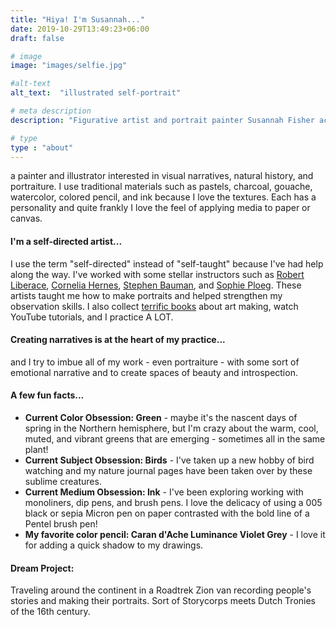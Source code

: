 ```yaml
---
title: "Hiya! I'm Susannah..."
date: 2019-10-29T13:49:23+06:00
draft: false

# image
image: "images/selfie.jpg"

#alt-text
alt_text:  "illustrated self-portrait"

# meta description
description: "Figurative artist and portrait painter Susannah Fisher accepts commissions for portrait painting and drawing."

# type
type : "about"
---
```


a painter and illustrator interested in visual narratives, natural history, and portraiture. I use traditional materials such as pastels, charcoal, gouache, watercolor, colored pencil, and ink because I love the textures. Each has a personality and quite frankly I love the feel of applying media to paper or canvas.
#### I'm a self-directed artist...
I use the term "self-directed" instead of "self-taught" because I've had help along the way. I've worked with some stellar instructors such as <a href="https://robertliberace.com" target="_blank">Robert Liberace</a>, <a href="http://www.corneliahernes.com/" target="_blank">Cornelia Hernes</a>, <a href="https://www.stephenbaumanartwork.com/" target="_blank">Stephen Bauman</a>, and <a href="https://www.sophieploeg.com/" target="_blank">Sophie Ploeg</a>. These artists taught me how to make portraits and helped strengthen my observation skills. I also collect [terrific books](../blog/learning-list-for-self-taught-artists/) about art making, watch YouTube tutorials, and I practice A LOT.
#### Creating narratives is at the heart of my practice...
and I try to imbue all of my work - even portraiture - with some sort of emotional narrative and to create spaces of beauty and introspection.
#### A few fun facts...
* **Current Color Obsession: Green** - maybe it's the nascent days of spring in the Northern hemisphere, but I'm crazy about the warm, cool, muted, and vibrant greens that are emerging - sometimes all in the same plant!
* **Current Subject Obsession: Birds** - I've taken up a new hobby of bird watching and my nature journal pages have been taken over by these sublime creatures.
* **Current Medium Obsession: Ink** - I've been exploring working with monoliners, dip pens, and brush pens. I love the delicacy of using a 005 black or sepia Micron pen on paper contrasted with the bold line of a Pentel brush pen!
* **My favorite color pencil: Caran d'Ache Luminance Violet Grey** - I love it for adding a quick shadow to my drawings.
#### Dream Project: 
Traveling around the continent in a Roadtrek Zion van recording people's stories and making their portraits. Sort of Storycorps meets Dutch Tronies of the 16th century.


